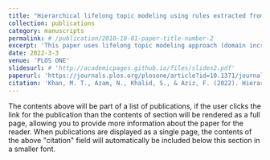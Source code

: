 ```yaml
---
title: "Hierarchical lifelong topic modeling using rules extracted from network communities"
collection: publications
category: manuscripts
permalink: # /publication/2010-10-01-paper-title-number-2
excerpt: 'This paper uses lifelong topic modeling approach (domain incremental learning) from a sequence of domains with some overlapping features (product aspects from user reviews). The model maintain a continual knowledge-base as a network of word communities and share it for domain specific topic modeling. The idea is to improve accuracy and minimize on the need for data by sharing knowledge of shared features across domains.'
date: 2022-3-3
venue: 'PLOS ONE'
slidesurl: # 'http://academicpages.github.io/files/slides2.pdf'
paperurl: 'https://journals.plos.org/plosone/article?id=10.1371/journal.pone.0264481'
citation: 'Khan, M. T., Azam, N., Khalid, S., & Aziz, F. (2022). Hierarchical lifelong topic modeling using rules extracted from network communities. Plos one, 17(3), e0264481.'
---
```


The contents above will be part of a list of publications, if the user clicks the link for the publication than the contents of section will be rendered as a full page, allowing you to provide more information about the paper for the reader. When publications are displayed as a single page, the contents of the above "citation" field will automatically be included below this section in a smaller font.
